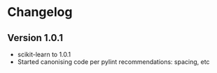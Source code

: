 # Changelog

## Version 1.0.1

* scikit-learn to 1.0.1
* Started canonising code per pylint recommendations: spacing, etc
